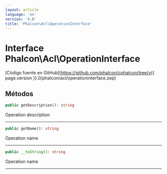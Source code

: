 ```yaml
---
layout: article
language: 'en'
version: '4.0'
title: 'Phalcon\Acl\OperationInterface'
---
```

# Interface **Phalcon\Acl\OperationInterface**

[Código fuente en GitHub](https://github.com/phalcon/cphalcon/tree/v{{ page.version }}.0/phalcon/acl/operationinterface.zep)

## Métodos

```php
public getDescription(): string
```

Operation description

* * *

```php
public getName(): string
```

Operation name

* * *

```php
public __toString(): string
```

Operation name

* * *